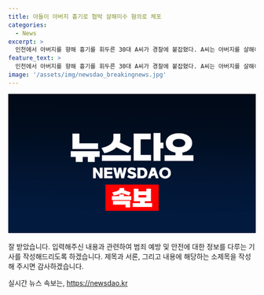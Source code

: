 ```yaml
---
title: 아들이 아버지 흉기로 협박 살해미수 혐의로 체포
categories:
  - News
excerpt: >
  인천에서 아버지를 향해 흉기를 휘두른 30대 A씨가 경찰에 붙잡혔다. A씨는 아버지를 살해하려다가 미수에 그쳤으며, 직접 112에 신고했다고 전해졌다. 경찰은 A씨를 체포하고, 부상을 입은 아버지는 생명에 지장이 없는 것으로 확인됐다. 상세한 경위를 조사 중이며, A씨는 존속살해미수 혐의를 받고 있다.
feature_text: >
  인천에서 아버지를 향해 흉기를 휘두른 30대 A씨가 경찰에 붙잡혔다. A씨는 아버지를 살해하려다가 미수에 그쳤으며, 직접 112에 신고했다고 전해졌다. 경찰은 A씨를 체포하고, 부상을 입은 아버지는 생명에 지장이 없는 것으로 확인됐다. 상세한 경위를 조사 중이며, A씨는 존속살해미수 혐의를 받고 있다.
image: '/assets/img/newsdao_breakingnews.jpg'
---
```


<p><img src="/assets/img/newsdao_breakingnews.jpg" alt="pcversion 속보" /></p>

<p>잘 받았습니다. 입력해주신 내용과 관련하여 범죄 예방 및 안전에 대한 정보를 다루는 기사를 작성해드리도록 하겠습니다. 제목과 서론, 그리고 내용에 해당하는 소제목을 작성해 주시면 감사하겠습니다.</p>
실시간 뉴스 속보는, <a href="https://newsdao.kr" rel="dofollow">https://newsdao.kr</a>


